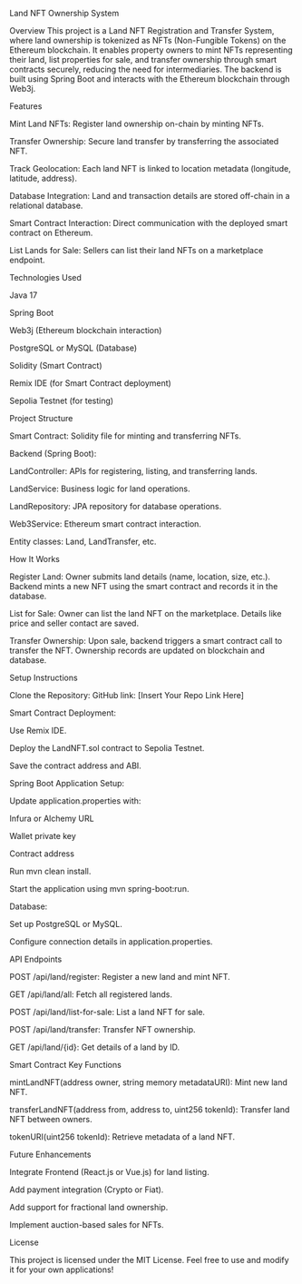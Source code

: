Land NFT Ownership System

Overview
This project is a Land NFT Registration and Transfer System, where land ownership is tokenized as NFTs (Non-Fungible Tokens) on the Ethereum blockchain.
It enables property owners to mint NFTs representing their land, list properties for sale, and transfer ownership through smart contracts securely, reducing the need for intermediaries.
The backend is built using Spring Boot and interacts with the Ethereum blockchain through Web3j.

Features

Mint Land NFTs: Register land ownership on-chain by minting NFTs.

Transfer Ownership: Secure land transfer by transferring the associated NFT.

Track Geolocation: Each land NFT is linked to location metadata (longitude, latitude, address).

Database Integration: Land and transaction details are stored off-chain in a relational database.

Smart Contract Interaction: Direct communication with the deployed smart contract on Ethereum.

List Lands for Sale: Sellers can list their land NFTs on a marketplace endpoint.

Technologies Used

Java 17

Spring Boot

Web3j (Ethereum blockchain interaction)

PostgreSQL or MySQL (Database)

Solidity (Smart Contract)

Remix IDE (for Smart Contract deployment)

Sepolia Testnet (for testing)

Project Structure

Smart Contract: Solidity file for minting and transferring NFTs.

Backend (Spring Boot):

LandController: APIs for registering, listing, and transferring lands.

LandService: Business logic for land operations.

LandRepository: JPA repository for database operations.

Web3Service: Ethereum smart contract interaction.

Entity classes: Land, LandTransfer, etc.

How It Works

Register Land:
Owner submits land details (name, location, size, etc.). Backend mints a new NFT using the smart contract and records it in the database.

List for Sale:
Owner can list the land NFT on the marketplace. Details like price and seller contact are saved.

Transfer Ownership:
Upon sale, backend triggers a smart contract call to transfer the NFT. Ownership records are updated on blockchain and database.

Setup Instructions

Clone the Repository:
GitHub link: [Insert Your Repo Link Here]

Smart Contract Deployment:

Use Remix IDE.

Deploy the LandNFT.sol contract to Sepolia Testnet.

Save the contract address and ABI.

Spring Boot Application Setup:

Update application.properties with:

Infura or Alchemy URL

Wallet private key

Contract address

Run mvn clean install.

Start the application using mvn spring-boot:run.

Database:

Set up PostgreSQL or MySQL.

Configure connection details in application.properties.

API Endpoints

POST /api/land/register: Register a new land and mint NFT.

GET /api/land/all: Fetch all registered lands.

POST /api/land/list-for-sale: List a land NFT for sale.

POST /api/land/transfer: Transfer NFT ownership.

GET /api/land/{id}: Get details of a land by ID.

Smart Contract Key Functions

mintLandNFT(address owner, string memory metadataURI): Mint new land NFT.

transferLandNFT(address from, address to, uint256 tokenId): Transfer land NFT between owners.

tokenURI(uint256 tokenId): Retrieve metadata of a land NFT.

Future Enhancements

Integrate Frontend (React.js or Vue.js) for land listing.

Add payment integration (Crypto or Fiat).

Add support for fractional land ownership.

Implement auction-based sales for NFTs.

License

This project is licensed under the MIT License.
Feel free to use and modify it for your own applications!

